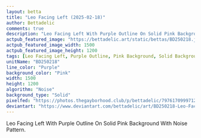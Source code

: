 ```yaml
---
layout: betta
title: "Leo Facing Left (2025-02-18)"
author: Bettadelic
comments: true
description: "Leo Facing Left With Purple Outline On Solid Pink Background With Noise Pattern."
actpub_featured_image: "https://bettadelic.art/static/bettas/BD250218.jpg"
actpub_featured_image_width: 1500
actpub_featured_image_height: 1200
tags: [Leo Facing Left, Purple Outline, Pink Background, Solid Background Pattern, Noise Pattern, February 2025]
unitName: "BD250218"
line_color: "Purple"
background_color: "Pink"
width: 1500
height: 1200
algorithm: "Noise"
background_type: "Solid"
pixelfed: "https://photos.thegayborhood.club/p/bettadelic/797617099971200353"
deviantart: "https://www.deviantart.com/bettadelic/art/BD250218-Leo-Facing-Left-2025-02-18-1161312273"
---
```


Leo Facing Left With Purple Outline On Solid Pink Background With Noise Pattern.
